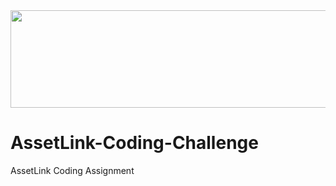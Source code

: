 <div align="center">
  <img fetchpriority="high" width="800" height="156" src="https://assetlink.ai/wp-content/uploads/2023/12/logo-1024x200.webp" class="attachment-large size-large wp-image-213" alt="" srcset="https://assetlink.ai/wp-content/uploads/2023/12/logo-1024x200.webp 1024w, https://assetlink.ai/wp-content/uploads/2023/12/logo-300x59.webp 300w, https://assetlink.ai/wp-content/uploads/2023/12/logo-768x150.webp 768w, https://assetlink.ai/wp-content/uploads/2023/12/logo.webp 1034w" sizes="(max-width: 800px) 100vw, 800px">
</div>

# AssetLink-Coding-Challenge
AssetLink Coding Assignment 
